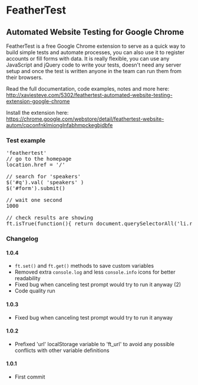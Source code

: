 # FeatherTest
## Automated Website Testing for Google Chrome

FeatherTest is a free Google Chrome extension to serve as a quick way to build simple tests and automate processes, you can also use it to register accounts or fill forms with data. It is really flexible, you can use any JavaScript and jQuery code to write your tests, doesn't need any server setup and once the test is written anyone in the team can run them from their browsers.

Read the full documentation, code examples, notes and more here:
http://xaviesteve.com/5302/feathertest-automated-website-testing-extension-google-chrome

Install the extension here: https://chrome.google.com/webstore/detail/feathertest-website-autom/cpconfnklmionglnfabhmpckegbjdbfe

### Test example

<pre>'feathertest'
// go to the homepage
location.href = '/'

// search for 'speakers'
$('#q').val( 'speakers' )
$('#form').submit()

// wait one second
1000

// check results are showing
ft.isTrue(function(){ return document.querySelectorAll('li.results .item').length >= 6 ) })</pre>

### Changelog

#### 1.0.4

- <code>ft.set()</code> and <code>ft.get()</code> methods to save custom variables
- Removed extra <code>console.log</code> and less <code>console.info</code> icons for better readability
- Fixed bug when canceling test prompt would try to run it anyway (2)
- Code quality run

#### 1.0.3

- Fixed bug when canceling test prompt would try to run it anyway

#### 1.0.2

- Prefixed 'url' localStorage variable to 'ft_url' to avoid any possible conflicts with other variable definitions

#### 1.0.1

- First commit
